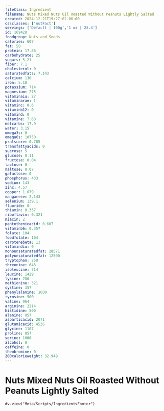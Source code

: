 ```yaml
---
fileClass: Ingredient
filename: Nuts Mixed Nuts Oil Roasted Without Peanuts Lightly Salted
created: 2024-12-21T19:27:02-06:00
cssclasses: ['nutFact']
servings: ['Default | 100g','1 oz | 28.4']
id: 169428
foodgroup: Nuts and Seeds
calories: 607
fat: 50
protein: 17.86
carbohydrate: 25
sugars: 5.21
fiber: 7.1
cholesterol: 0
saturatedfats: 7.143
calcium: 130
iron: 5.18
potassium: 714
magnesium: 275
vitaminaiu: 27
vitaminarae: 1
vitaminc: 0.6
vitaminb12: 0
vitamind: 0
vitamine: 7.68
netcarbs: 17.9
water: 3.15
omega3s: 0
omega6s: 10750
pralscore: 0.785
transfattyacids: 0
sucrose: 5
glucose: 0.11
fructose: 0.04
lactose: 0
maltose: 0.07
galactose: 0
phosphorus: 433
sodium: 143
zinc: 4.57
copper: 1.679
manganese: 2.143
selenium: 139.1
fluoride: 0
thiamin: 0.357
riboflavin: 0.321
niacin: 2
pantothenicacid: 0.607
vitaminb6: 0.357
folate: 104
foodfolate: 104
carotenebeta: 13
vitamindiu: 0
monounsaturatedfat: 28571
polyunsaturatedfat: 12500
tryptophan: 250
threonine: 643
isoleucine: 714
leucine: 1429
lysine: 786
methionine: 321
cystine: 357
phenylalanine: 1000
tyrosine: 500
valine: 964
arginine: 2214
histidine: 500
alanine: 857
asparticacid: 2071
glutamicacid: 4536
glycine: 1107
proline: 857
serine: 1000
alcohol: 0
caffeine: 0
theobromine: 0
200calorieweight: 32.949
---
```


# Nuts Mixed Nuts Oil Roasted Without Peanuts Lightly Salted

```dataviewjs
dv.view("Meta/Scripts/IngredientsFooter")
```